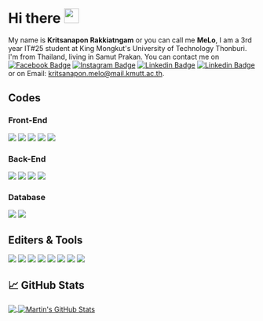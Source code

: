 
# Hi there <img src="https://raw.githubusercontent.com/MartinHeinz/MartinHeinz/master/wave.gif" width="30px">

My name is **Kritsanapon Rakkiatngam** or you can call me **MeLo**, I am a 3rd year IT#25 student at King Mongkut's University of Technology Thonburi. I'm from Thailand, living in Samut Prakan. 
You can contact me on
<br>
[![Facebook Badge](https://img.shields.io/badge/-Kritsanapon_Rakkiatngam-3b5998?style=flat-square&labelColor=3b5998&logo=facebook&logoColor=white&link=https://www.facebook.com/jonnalagadda.shivaram)][1] [![Instagram Badge](https://img.shields.io/badge/-melolonjino-D7008A?style=flat-square&labelColor=D7008A&logo=Instagram&logoColor=white&link=https://www.instagram.com/itz.me____p.r.i.n.c.e_____/)][4] [![Linkedin Badge](https://img.shields.io/badge/-freezere-00B900?style=flat-square&logo=line&logoColor=white&link=https://sivram.tech/)][2] [![Linkedin Badge](https://img.shields.io/badge/-MeLoLonJiNo_8991-7289d9?style=flat-square&logo=discord&logoColor=white&link=https://sivram.tech/)][3]
<br> or on Email: kritsanapon.melo@mail.kmutt.ac.th.
##  Codes
### Front-End
![](https://img.shields.io/badge/Code-HTML-informational?style=flat&logo=HTML5&logoColor=white&color=2bbc8a) ![](https://img.shields.io/badge/Code-CSS-informational?style=flat&logo=CSS3&logoColor=white&color=2bbc8a) ![](https://img.shields.io/badge/Code-JavaScript-informational?style=flat&logo=javascript&logoColor=white&color=2bbc8a) ![](https://img.shields.io/badge/Code-Vue-informational?style=flat&logo=vue.js&logoColor=white&color=2bbc8a) ![](https://img.shields.io/badge/Code-Node.js-informational?style=flat&logo=Node.js&logoColor=white&color=2bbc8a)
### Back-End
![](https://img.shields.io/badge/Code-Java-informational?style=flat&logo=java&logoColor=white&color=2bbc8a)  ![](https://img.shields.io/badge/Tool-Spring-informational?style=flat&logo=Spring&logoColor=white&color=2bbc8a) ![](https://img.shields.io/badge/Tool-Apache_Maven-informational?style=flat&logo=ApacheMaven&logoColor=white&color=2bbc8a) ![](https://img.shields.io/badge/Code-JSON-informational?style=flat&logo=JSON&logoColor=white&color=2bbc8a)
### Database
![](https://img.shields.io/badge/Code-MySQL-informational?style=flat&logo=MySQL&logoColor=white&color=2bbc8a) ![](https://img.shields.io/badge/Code-Oracle-informational?style=flat&logo=Oracle&logoColor=white&color=2bbc8a)

##  Editers & Tools
![](https://img.shields.io/badge/Editor-Apache_Netbeans-informational?style=flat&logo=Apache-NetBeans-IDE&logoColor=white&color=2bbc8a) ![](https://img.shields.io/badge/Editor-Eclipse-informational?style=flat&logo=Eclipse&logoColor=white&color=2bbc8a) ![](https://img.shields.io/badge/Editor-Visual_Studio_Code-informational?style=flat&logo=VisualStudioCode&logoColor=white&color=2bbc8a) ![](https://img.shields.io/badge/Editor-MySQL_Workbench-informational?style=flat&logo=MySQLWorkbench&logoColor=white&color=2bbc8a) ![](https://img.shields.io/badge/Editor-Oracle_SQL_Developer-informational?style=flat&logo=MySQLWorkbench&logoColor=white&color=2bbc8a) ![](https://img.shields.io/badge/Editor-Oracle_SQL_Developer_Data_Modeler-informational?style=flat&logo=MySQLWorkbench&logoColor=white&color=2bbc8a)
![](https://img.shields.io/badge/Tool-Postman-informational?style=flat&logo=Postman&logoColor=white&color=2bbc8a) ![](https://img.shields.io/badge/Tool-Figma-informational?style=flat&logo=Figma&logoColor=white&color=2bbc8a)


## &#x1f4c8; GitHub Stats

<a href="https://github.com/MeLoLonJiNo/MeLoLonJiNo">
  <img align="center" src="https://github-readme-stats.vercel.app/api/top-langs/?username=MeLoLonJiNo&hide=html&title_color=ffffff&text_color=c9cacc&icon_color=2bbc8a&bg_color=1d1f21&langs_count=3" />
</a>
<a href="https://github.com/MeLoLonJiNo/MeLoLonJiNo">
  <img align="center" src="https://github-readme-stats.vercel.app/api?username=MeLoLonJiNo&show_icons=true&line_height=27&count_private=true&title_color=ffffff&text_color=c9cacc&icon_color=2bbc8a&bg_color=1d1f21" alt="Martin's GitHub Stats" />
</a>

<!-- links to your social media accounts -->

[1]: https://www.facebook.com/kritsanapon.melolonjino
[2]: https://line.me/ti/p/e-DZ-8JOn8
[3]: https://discordapp.com/users/241127865402392586
[4]: https://www.instagram.com/melolonjino/

<!-- Resources -->
<!-- Icons: https://simpleicons.org/ -->
<!-- GitHub Stats: https://github.com/anuraghazra/github-readme-stats -->
<!-- Emojis: https://emojipedia.org/emoji/ -->
<!-- HTML Emojis: https://www.fileformat.info/index.htm -->
<!-- Shields: https://shields.io/ -->
<!-- Awesome GitHub Profile README: https://github.com/abhisheknaiidu/awesome-github-profile-readme -->
